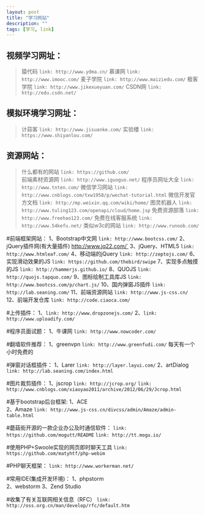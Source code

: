 ```yaml
---
layout: post
title: "学习网站"
description: ""
tags: [学习, link]
---
```


## 视频学习网址：
>猿代码            `link: http://www.ydma.cn/`
>慕课网            `link: http://www.imooc.com/`
>麦子学院          `link: http://www.maiziedu.com/`
>极客学院          `link: http://www.jikexueyuan.com/`
>CSDN网            `link: http://edu.csdn.net/`  

## 模拟环境学习网址：
>计蒜客            `link: http://www.jisuanke.com/`
>实验楼            `link: https://www.shiyanlou.com/`


## 资源网站：
>什么都有的网站    `link: https://github.com/`     
>前端素材资源网    `link: http://www.iguoguo.net/`
>程序员网址大全    `link: http://www.tnten.com/`
>微信学习网站      `link: http://www.cnblogs.com/txw1958/p/wechat-tutorial.html`
>微信开发官方文档  `link: http://mp.weixin.qq.com/wiki/home/`
>图灵机器人        `link: http://www.tuling123.com/openapi/cloud/home.jsp`
>免费资源部落      `link: http://www.freehao123.com/`
>免费在线客服系统  `link: http://www.54kefu.net/`
>类似w3c的网站     `link: http://www.runoob.com/`


#前端框架网站：
1、Bootstrap中文网   `link: http://www.bootcss.com/`
2、jQuery插件网(有大量插件)      http://www.jq22.com/`
3、jQuery、HTML5     `link: http://www.htmleaf.com/`
4、移动端的jQuery    `link: http://zeptojs.com/`
6、实现滑动效果的JS  `link: https://github.com/thebird/swipe`
7、实现多点触摸的JS  `link: http://hammerjs.github.io/`
8、QUOJS             `link: http://quojs.tapquo.com/`
9、图标绘制工具库JS  `link: http://www.bootcss.com/p/chart.js/`
10、国内弹窗JS插件   `link: http://lab.seaning.com/`
11、前端资源网站     `link: http://www.js-css.cn/`
12、前端开发仓库    `link: http://code.ciaoca.com/`

#上传插件：
1、`link: http://www.dropzonejs.com/`
2、`link: http://www.uploadify.com/`

#程序员面试题：
1、牛课网  `link: http://www.nowcoder.com/`

#翻墙软件推荐：
1、greenvpn    `link: http://www.greenfudi.com/`  每天有一个小时免费的

#弹窗对话框插件：
1、Larer  `link: http://layer.layui.com/`
2、artDialog `link: http://lab.seaning.com/index.html`

#图片裁剪插件：
1、jscrop `link: http://jcrop.org/`     `link: http://www.cnblogs.com/xiaoyao2011/archive/2012/06/29/Jcrop.html`


#基于bootstrap后台框架:
1、ACE    
2、Amaze  `link: http://www.js-css.cn/divcss/admin/Amaze/admin-table.html`

#蘑菇街开源的一款企业办公及时通信软件：
`link: https://github.com/mogutt/README`
`link: http://tt.mogu.io/`

#使用PHP+Swoole实现的网页即时聊天工具
`link: https://github.com/matyhtf/php-webim`

#PHP聊天框架：
`link: http://www.workerman.net/`

#常用IDE(集成开发环境)：
1、phpstorm          
2、webstorm
3、Zend Studio

#收集了有关互联网相关信息（RFC）
`link: http://oss.org.cn/man/develop/rfc/default.htm`
